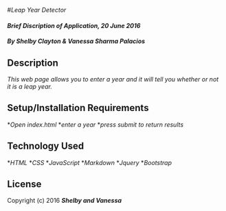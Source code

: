 #_Leap Year Detector_

#### _Brief Discription of Application, 20 June 2016_

#### _**By Shelby Clayton & Vanessa Sharma Palacios**_

## Description

_This web page allows you to enter a year and it will tell you whether or not it is a leap year._

## Setup/Installation Requirements

*_Open index.html_
*_enter a year_
*_press submit to return results_

## Technology Used

*_HTML_
*_CSS_
*_JavaScript_
*_Markdown_
*_Jquery_
*_Bootstrap_

## License

Copyright (c) 2016 **_Shelby and Vanessa_**
